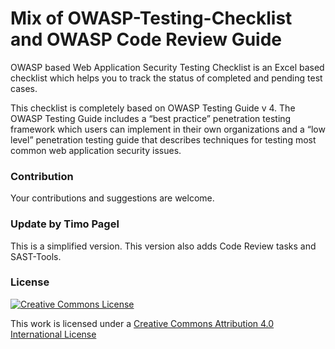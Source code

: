 # Mix of OWASP-Testing-Checklist and OWASP Code Review Guide
OWASP based Web Application Security Testing Checklist is an Excel based checklist which helps you to track the status of completed and pending test cases.

This checklist is completely based on OWASP Testing Guide v 4. The OWASP Testing Guide includes a “best practice” penetration testing framework which users can implement in their own organizations and a “low level” penetration testing guide that describes techniques for testing most common web application security issues.

### Contribution
Your contributions and suggestions are welcome.

### Update by Timo Pagel
This is a simplified version. This version also adds Code Review tasks and SAST-Tools.

### License

[![Creative Commons License](http://i.creativecommons.org/l/by/4.0/88x31.png)](http://creativecommons.org/licenses/by/4.0/)

This work is licensed under a [Creative Commons Attribution 4.0 International License](http://creativecommons.org/licenses/by/4.0/)
